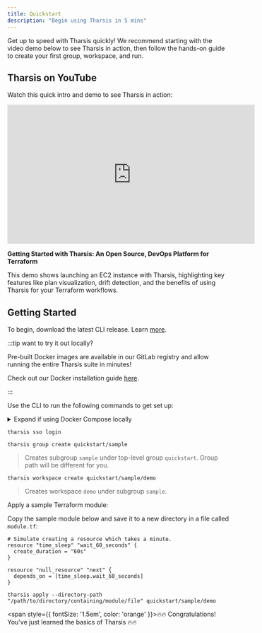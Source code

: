 ```yaml
---
title: Quickstart
description: "Begin using Tharsis in 5 mins"
---
```


Get up to speed with Tharsis quickly! We recommend starting with the video demo below to see Tharsis in action, then follow the hands-on guide to create your first group, workspace, and run.

## Tharsis on YouTube

Watch this quick intro and demo to see Tharsis in action:

<iframe width="560" height="315" src="https://www.youtube.com/embed/zhkfyRugk_I" title="Getting Started with Tharsis: An Open Source, DevOps Platform for Terraform" frameBorder="0" allow="accelerometer; autoplay; clipboard-write; encrypted-media; gyroscope; picture-in-picture; web-share" allowFullScreen></iframe>

**Getting Started with Tharsis: An Open Source, DevOps Platform for Terraform**

This demo shows launching an EC2 instance with Tharsis, highlighting key features like plan visualization, drift detection, and the benefits of using Tharsis for your Terraform workflows.

## Getting Started

To begin, download the latest CLI release. Learn [more](setup/cli/install).

:::tip want to try it out locally?

Pre-built Docker images are available in our GitLab registry and allow running the entire Tharsis suite in minutes!

Check out our Docker installation guide [here](/docs/setup/docker/install.md).

:::

Use the CLI to run the following commands to get set up:

<details>
<summary>Expand if using Docker Compose locally</summary>

```shell title="Create a profile to use with Docker"
tharsis configure --endpoint-url http://localhost:6560 --profile dc
```

Above command will create a profile named `dc` to use against the Docker compose.

```shell title="Sample usage"
tharsis -p dc ...
```

</details>

```shell title="Login to the default Tharsis API endpoint"
tharsis sso login
```

```shell title="Create a subgroup if needed"
tharsis group create quickstart/sample
```

> Creates subgroup `sample` under top-level group `quickstart`. Group path will be different for you.

```shell title="Create a workspace"
tharsis workspace create quickstart/sample/demo
```

> Creates workspace `demo` under subgroup `sample`.

Apply a sample Terraform module:

Copy the sample module below and save it to a new directory in a file called `module.tf`:

```hcl showLineNumbers title="Sample Terraform Module using null resource"
# Simulate creating a resource which takes a minute.
resource "time_sleep" "wait_60_seconds" {
  create_duration = "60s"
}

resource "null_resource" "next" {
  depends_on = [time_sleep.wait_60_seconds]
}
```

```shell title="Apply the Terraform module in quickstart/sample/demo workspace"
tharsis apply --directory-path "/path/to/directory/containing/module/file" quickstart/sample/demo
```

<span style={{ fontSize: '1.5em', color: 'orange' }}>🔥🔥 Congratulations! You've just learned the basics of Tharsis 🔥🔥</span>
